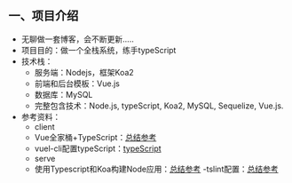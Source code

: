 ## 一、项目介绍
- 无聊做一套博客，会不断更新.....
- 项目目的：做一个全栈系统，练手typeScript
- 技术栈：
    - 服务端：Nodejs，框架Koa2
    - 前端和后台模板：Vue.js
    - 数据库：MySQL
    - 完整包含技术：Node.js, typeScript, Koa2, MySQL, Sequelize, Vue.js.
- 参考资料：
    - client
    - Vue全家桶+TypeScript：<a href="https://www.jianshu.com/p/6c064270691f">总结参考</a>
    - vuel-cli配置typeScript：<a href="https://github.com/vuejs/vue-cli/tree/dev/packages/%40vue/cli-plugin-typescript">typeScript</a>
    - serve
    - 使用Typescript和Koa构建Node应用：<a href="https://www.jianshu.com/p/1a91f36e5153">总结参考</a>
    -tslint配置：<a href="https://mssn.midea.com/ask/?/article/244">总结参考</a>
